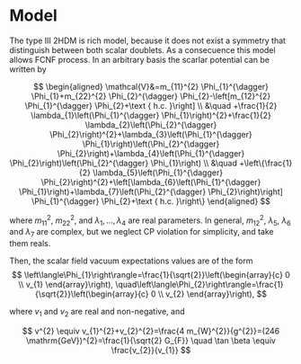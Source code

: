 # Model

The type III 2HDM is rich model, because it does not exist a symmetry that distinguish between both scalar doublets. As a consecuence this model allows FCNF process. In an arbitrary basis the scarlar potential can be written by

$$
\begin{aligned}
\mathcal{V}&=m_{11}^{2} \Phi_{1}^{\dagger} \Phi_{1}+m_{22}^{2} \Phi_{2}^{\dagger} \Phi_{2}-\left[m_{12}^{2} \Phi_{1}^{\dagger} \Phi_{2}+\text { h.c. }\right] \\
&\quad +\frac{1}{2} \lambda_{1}\left(\Phi_{1}^{\dagger} \Phi_{1}\right)^{2}+\frac{1}{2} \lambda_{2}\left(\Phi_{2}^{\dagger} \Phi_{2}\right)^{2}+\lambda_{3}\left(\Phi_{1}^{\dagger} \Phi_{1}\right)\left(\Phi_{2}^{\dagger} \Phi_{2}\right)+\lambda_{4}\left(\Phi_{1}^{\dagger} \Phi_{2}\right)\left(\Phi_{2}^{\dagger} \Phi_{1}\right) \\
&\quad +\left\{\frac{1}{2} \lambda_{5}\left(\Phi_{1}^{\dagger} \Phi_{2}\right)^{2}+\left[\lambda_{6}\left(\Phi_{1}^{\dagger} \Phi_{1}\right)+\lambda_{7}\left(\Phi_{2}^{\dagger} \Phi_{2}\right)\right] \Phi_{1}^{\dagger} \Phi_{2}+\text { h.c. }\right\}
\end{aligned}
$$

where $m_{11}^{2}$, $m_{22}^{2}$, and $\lambda_1, \dots , \lambda_4$ are real parameters. In general, $m_{12}^{2}$, $\lambda_5$, $\lambda_6$ and $\lambda_7$ are complex, but we neglect CP violation for simplicity, and take them reals.

Then, the scalar field vacuum expectations values are of the form
$$
\left\langle\Phi_{1}\right\rangle=\frac{1}{\sqrt{2}}\left(\begin{array}{c}
0 \\
v_{1}
\end{array}\right), \quad\left\langle\Phi_{2}\right\rangle=\frac{1}{\sqrt{2}}\left(\begin{array}{c}
0 \\
v_{2}
\end{array}\right),
$$

where $v_1$ and $v_2$ are real and non-negative, and

$$
v^{2} \equiv v_{1}^{2}+v_{2}^{2}=\frac{4 m_{W}^{2}}{g^{2}}=(246 \mathrm{GeV})^{2}=\frac{1}{\sqrt{2} G_{F}} \quad \tan \beta \equiv \frac{v_{2}}{v_{1}}
$$
